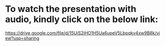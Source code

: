 # To watch the presentation with audio, kindly click on the below link:

https://drive.google.com/file/d/15UiS2iHO1H5Ua6upeV5Lbpqkv4xw9B8k/view?usp=sharing
